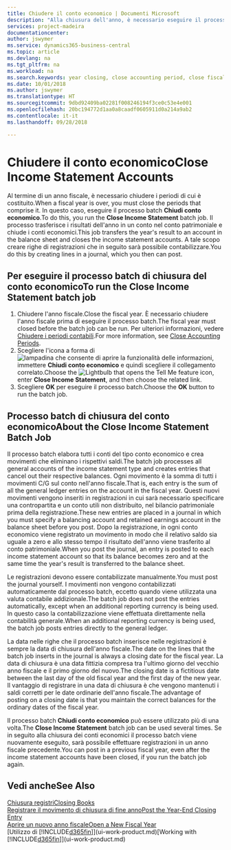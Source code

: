 ```yaml
---
title: Chiudere il conto economico | Documenti Microsoft
description: "Alla chiusura dell'anno, è necessario eseguire il processo batch Chiudi conto economico per chiudere i periodi contabili che costituiscono l'anno fiscale."
services: project-madeira
documentationcenter: 
author: jswymer
ms.service: dynamics365-business-central
ms.topic: article
ms.devlang: na
ms.tgt_pltfrm: na
ms.workload: na
ms.search.keywords: year closing, close accounting period, close fiscal year, bank account detailed trial balance
ms.date: 10/01/2018
ms.author: jswymer
ms.translationtype: HT
ms.sourcegitcommit: 9dbd92409ba02281f008246194f3ce0c53e4e001
ms.openlocfilehash: 20bc194772d1aa0a8caadf0605911d0a214a9ab2
ms.contentlocale: it-it
ms.lasthandoff: 09/28/2018

---
```

# <a name="close-income-statement-accounts"></a><span data-ttu-id="a234c-103">Chiudere il conto economico</span><span class="sxs-lookup"><span data-stu-id="a234c-103">Close Income Statement Accounts</span></span>
<span data-ttu-id="a234c-104">Al termine di un anno fiscale, è necessario chiudere i periodi di cui è costituito.</span><span class="sxs-lookup"><span data-stu-id="a234c-104">When a fiscal year is over, you must close the periods that comprise it.</span></span> <span data-ttu-id="a234c-105">In questo caso, eseguire il processo batch **Chiudi conto economico**.</span><span class="sxs-lookup"><span data-stu-id="a234c-105">To do this, you run the **Close Income Statement** batch job.</span></span> <span data-ttu-id="a234c-106">Il processo trasferisce i risultati dell'anno in un conto nel conto patrimoniale e chiude i conti economici.</span><span class="sxs-lookup"><span data-stu-id="a234c-106">This job transfers the year's result to an account in the balance sheet and closes the income statement accounts.</span></span> <span data-ttu-id="a234c-107">A tale scopo creare righe di registrazioni che in seguito sarà possibile contabilizzare.</span><span class="sxs-lookup"><span data-stu-id="a234c-107">You do this by creating lines in a journal, which you then can post.</span></span>

## <a name="to-run-the-close-income-statement-batch-job"></a><span data-ttu-id="a234c-108">Per eseguire il processo batch di chiusura del conto economico</span><span class="sxs-lookup"><span data-stu-id="a234c-108">To run the Close Income Statement batch job</span></span>
1. <span data-ttu-id="a234c-109">Chiudere l'anno fiscale.</span><span class="sxs-lookup"><span data-stu-id="a234c-109">Close the fiscal year.</span></span> <span data-ttu-id="a234c-110">È necessario chiudere l'anno fiscale prima di eseguire il processo batch.</span><span class="sxs-lookup"><span data-stu-id="a234c-110">The fiscal year must closed before the batch job can be run.</span></span> <span data-ttu-id="a234c-111">Per ulteriori informazioni, vedere [Chiudere i periodi contabili](year-close-account-periods.md).</span><span class="sxs-lookup"><span data-stu-id="a234c-111">For more information, see [Close Accounting Periods](year-close-account-periods.md).</span></span>
2. <span data-ttu-id="a234c-112">Scegliere l'icona a forma di ![lampadina che consente di aprire la funzionalità delle informazioni](media/ui-search/search_small.png "Informazioni sull'operazione che si desidera eseguire"), immettere **Chiudi conto economico** e quindi scegliere il collegamento correlato.</span><span class="sxs-lookup"><span data-stu-id="a234c-112">Choose the ![Lightbulb that opens the Tell Me feature](media/ui-search/search_small.png "Tell me what you want to do") icon, enter **Close Income Statement**, and then choose the related link.</span></span>
3. <span data-ttu-id="a234c-113">Scegliere **OK** per eseguire il processo batch.</span><span class="sxs-lookup"><span data-stu-id="a234c-113">Choose the **OK** button to run the batch job.</span></span>

## <a name="about-the-close-income-statement-batch-job"></a><span data-ttu-id="a234c-114">Processo batch di chiusura del conto economico</span><span class="sxs-lookup"><span data-stu-id="a234c-114">About the Close Income Statement Batch Job</span></span>
<span data-ttu-id="a234c-115">Il processo batch elabora tutti i conti del tipo conto economico e crea movimenti che eliminano i rispettivi saldi.</span><span class="sxs-lookup"><span data-stu-id="a234c-115">The batch job processes all general accounts of the income statement type and creates entries that cancel out their respective balances.</span></span> <span data-ttu-id="a234c-116">Ogni movimento è la somma di tutti i movimenti C/G sul conto nell'anno fiscale.</span><span class="sxs-lookup"><span data-stu-id="a234c-116">That is, each entry is the sum of all the general ledger entries on the account in the fiscal year.</span></span> <span data-ttu-id="a234c-117">Questi nuovi movimenti vengono inseriti in registrazioni in cui sarà necessario specificare una contropartita e un conto utili non distribuito, nel bilancio patrimoniale prima della registrazione.</span><span class="sxs-lookup"><span data-stu-id="a234c-117">These new entries are placed in a journal in which you must specify a balancing account and retained earnings account in the balance sheet before you post.</span></span> <span data-ttu-id="a234c-118">Dopo la registrazione, in ogni conto economico viene registrato un movimento in modo che il relativo saldo sia uguale a zero e allo stesso tempo il risultato dell'anno viene trasferito al conto patrimoniale.</span><span class="sxs-lookup"><span data-stu-id="a234c-118">When you post the journal, an entry is posted to each income statement account so that its balance becomes zero and at the same time the year's result is transferred to the balance sheet.</span></span>

<span data-ttu-id="a234c-119">Le registrazioni devono essere contabilizzate manualmente.</span><span class="sxs-lookup"><span data-stu-id="a234c-119">You must post the journal yourself.</span></span> <span data-ttu-id="a234c-120">I movimenti non vengono contabilizzati automaticamente dal processo batch, eccetto quando viene utilizzata una valuta contabile addizionale.</span><span class="sxs-lookup"><span data-stu-id="a234c-120">The batch job does not post the entries automatically, except when an additional reporting currency is being used.</span></span> <span data-ttu-id="a234c-121">In questo caso la contabilizzazione viene effettuata direttamente nella contabilità generale.</span><span class="sxs-lookup"><span data-stu-id="a234c-121">When an additional reporting currency is being used, the batch job posts entries directly to the general ledger.</span></span>

<span data-ttu-id="a234c-122">La data nelle righe che il processo batch inserisce nelle registrazioni è sempre la data di chiusura dell'anno fiscale.</span><span class="sxs-lookup"><span data-stu-id="a234c-122">The date on the lines that the batch job inserts in the journal is always a closing date for the fiscal year.</span></span> <span data-ttu-id="a234c-123">La data di chiusura è una data fittizia compresa tra l'ultimo giorno del vecchio anno fiscale e il primo giorno del nuovo.</span><span class="sxs-lookup"><span data-stu-id="a234c-123">The closing date is a fictitious date between the last day of the old fiscal year and the first day of the new year.</span></span> <span data-ttu-id="a234c-124">Il vantaggio di registrare in una data di chiusura è che vengono mantenuti i saldi corretti per le date ordinarie dell'anno fiscale.</span><span class="sxs-lookup"><span data-stu-id="a234c-124">The advantage of posting on a closing date is that you maintain the correct balances for the ordinary dates of the fiscal year.</span></span>

<span data-ttu-id="a234c-125">Il processo batch **Chiudi conto economico** può essere utilizzato più di una volta.</span><span class="sxs-lookup"><span data-stu-id="a234c-125">The **Close Income Statement** batch job can be used several times.</span></span> <span data-ttu-id="a234c-126">Se in seguito alla chiusura dei conti economici il processo batch viene nuovamente eseguito, sarà possibile effettuare registrazioni in un anno fiscale precedente.</span><span class="sxs-lookup"><span data-stu-id="a234c-126">You can post in a previous fiscal year, even after the income statement accounts have been closed, if you run the batch job again.</span></span>

## <a name="see-also"></a><span data-ttu-id="a234c-127">Vedi anche</span><span class="sxs-lookup"><span data-stu-id="a234c-127">See Also</span></span>
[<span data-ttu-id="a234c-128">Chiusura registri</span><span class="sxs-lookup"><span data-stu-id="a234c-128">Closing Books</span></span>](year-close-books.md)  
[<span data-ttu-id="a234c-129">Registrare il movimento di chiusura di fine anno</span><span class="sxs-lookup"><span data-stu-id="a234c-129">Post the Year-End Closing Entry</span></span>](year-how-post-year-end-close-entry.md)  
[<span data-ttu-id="a234c-130">Aprire un nuovo anno fiscale</span><span class="sxs-lookup"><span data-stu-id="a234c-130">Open a New Fiscal Year</span></span>](finance-how-open-new-fiscal-year.md)  
<span data-ttu-id="a234c-131">[Utilizzo di [!INCLUDE[d365fin](includes/d365fin_md.md)]](ui-work-product.md)</span><span class="sxs-lookup"><span data-stu-id="a234c-131">[Working with [!INCLUDE[d365fin](includes/d365fin_md.md)]](ui-work-product.md)</span></span>

